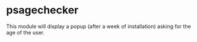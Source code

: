 # psagechecker

This module will display a popup (after a week of installation) asking for the age of the user.
